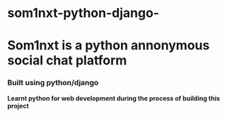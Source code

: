 # som1nxt-python-django-
# Som1nxt is a python annonymous social chat platform
### Built using python/django
**Learnt python for web development during the process of building this project**
